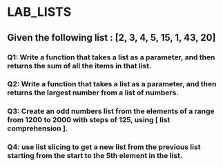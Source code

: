 # LAB_LISTS

## Given the following list : [2, 3, 4, 5, 15, 1, 43, 20]
### Q1: Write a function that takes a list as a parameter, and then returns  the sum  of all the items in that list.


### Q2: Write a function that takes a list as a parameter, and then returns the largest number from a list of numbers.


### Q3: Create an odd numbers list from the elements of a range from 1200 to 2000 with steps of 125, using [ list comprehension ].

### Q4: use list slicing to get a new list from the previous list starting from the start to the 5th element in the list.
